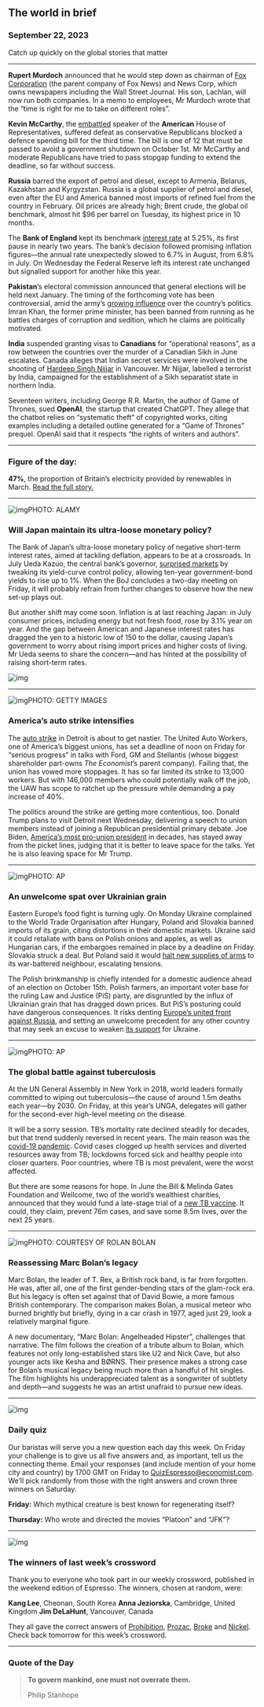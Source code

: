 ## The world in brief

### September 22, 2023

Catch up quickly on the global stories that matter



------



**Rupert Murdoch** announced that he would step down as chairman of [Fox Corporation](https://www.economist.com/business/2021/03/13/rupert-murdoch-prepares-to-hand-over-his-media-empire) (the parent company of Fox News) and News Corp, which owns newspapers including the Wall Street Journal. His son, Lachlan, will now run both companies. In a memo to employees, Mr Murdoch wrote that the “time is right for me to take on different roles”.

**Kevin McCarthy**, the [embattled](https://www.economist.com/united-states/2023/09/21/americas-dumbest-wildest-budget-fight-yet) speaker of the **American** House of Representatives, suffered defeat as conservative Republicans blocked a defence spending bill for the third time. The bill is one of 12 that must be passed to avoid a government shutdown on October 1st. Mr McCarthy and moderate Republicans have tried to pass stopgap funding to extend the deadline, so far without success.

**Russia** barred the export of petrol and diesel, except to Armenia, Belarus, Kazakhstan and Kyrgyzstan. Russia is a global supplier of petrol and diesel, even after the EU and America banned most imports of refined fuel from the country in February. Oil prices are already high; Brent crude, the global oil benchmark, almost hit $96 per barrel on Tuesday, its highest price in 10 months.

The **Bank of England** kept its benchmark [interest rate](https://www.economist.com/britain/2023/07/27/how-high-should-britains-interest-rates-go) at 5.25%, its first pause in nearly two years. The bank’s decision followed promising inflation figures—the annual rate unexpectedly slowed to 6.7% in August, from 6.8% in July. On Wednesday the Federal Reserve left its interest rate unchanged but signalled support for another hike this year.

**Pakistan**’s electoral commission announced that general elections will be held next January. The timing of the forthcoming vote has been controversial, amid the army’s [growing influence](https://www.economist.com/asia/2023/08/10/pakistans-army-is-back-in-charge-of-politics) over the country’s politics. Imran Khan, the former prime minister, has been banned from running as he battles charges of corruption and sedition, which he claims are politically motivated.

**India** suspended granting visas to **Canadians** for “operational reasons”, as a row between the countries over the murder of a Canadian Sikh in June escalates. Canada alleges that Indian secret services were involved in the shooting of [Hardeep Singh Nijjar](https://www.economist.com/leaders/2023/09/20/if-india-ordered-a-murder-in-canada-there-must-be-consequences) in Vancouver. Mr Nijjar, labelled a terrorist by India, campaigned for the establishment of a Sikh separatist state in northern India.

Seventeen writers, including George R.R. Martin, the author of Game of Thrones, sued **OpenAI**, the startup that created ChatGPT. They allege that the chatbot relies on “systematic theft” of copyrighted works, citing examples including a detailed outline generated for a “Game of Thrones” prequel. OpenAI said that it respects “the rights of writers and authors”.



------



### Figure of the day: 

**47%**, the proportion of Britain’s electricity provided by renewables in March. [Read the full story.](https://www.economist.com/britain/2023/09/20/rishi-sunaks-anti-green-turn-on-britains-climate-targets)



------



![img](https://niceboy.online/insight/public/Espresso/PHOTOS/20230923_dap348.jpg)PHOTO: ALAMY

### Will Japan maintain its ultra-loose monetary policy?

The Bank of Japan’s ultra-loose monetary policy of negative short-term interest rates, aimed at tackling deflation, appears to be at a crossroads. In July Ueda Kazuo, the central bank’s governor, [surprised markets](https://www.economist.com/finance-and-economics/2023/07/28/the-bank-of-japan-jolts-global-markets) by tweaking its yield-curve control policy, allowing ten-year government-bond yields to rise up to 1%. When the BoJ concludes a two-day meeting on Friday, it will probably refrain from further changes to observe how the new set-up plays out.

But another shift may come soon. Inflation is at last reaching Japan: in July consumer prices, including energy but not fresh food, rose by 3.1% year on year. And the gap between American and Japanese interest rates has dragged the yen to a historic low of 150 to the dollar, causing Japan’s government to worry about rising import prices and higher costs of living. Mr Ueda seems to share the concern—and has hinted at the possibility of raising short-term rates.

![img](https://niceboy.online/insight/public/Espresso/PHOTOS/20230923_DAC682.jpg)



------



![img](https://niceboy.online/insight/public/Espresso/PHOTOS/20230923_dap346.jpg)PHOTO: GETTY IMAGES

### America’s auto strike intensifies

The [auto strike](https://www.economist.com/business/2023/09/20/americas-big-car-firms-face-lengthy-strikes) in Detroit is about to get nastier. The United Auto Workers, one of America’s biggest unions, has set a deadline of noon on Friday for “serious progress” in talks with Ford, GM and Stellantis (whose biggest shareholder part-owns *The Economist*’s parent company). Failing that, the union has vowed more stoppages. It has so far limited its strike to 13,000 workers. But with 146,000 members who could potentially walk off the job, the UAW has scope to ratchet up the pressure while demanding a pay increase of 40%.

The politics around the strike are getting more contentious, too. Donald Trump plans to visit Detroit next Wednesday, delivering a speech to union members instead of joining a Republican presidential primary debate. Joe Biden, [America’s most pro-union president](https://www.economist.com/united-states/2023/09/13/joe-bidens-love-of-unions-runs-into-a-giant-strike) in decades, has stayed away from the picket lines, judging that it is better to leave space for the talks. Yet he is also leaving space for Mr Trump.



------



![img](https://niceboy.online/insight/public/Espresso/PHOTOS/20230923_dap351_0.jpg)PHOTO: AP

### An unwelcome spat over Ukrainian grain

Eastern Europe’s food fight is turning ugly. On Monday Ukraine complained to the World Trade Organisation after Hungary, Poland and Slovakia banned imports of its grain, citing distortions in their domestic markets. Ukraine said it could retaliate with bans on Polish onions and apples, as well as Hungarian cars, if the embargoes remained in place by a deadline on Friday. Slovakia struck a deal. But Poland said it would [halt new supplies of arms](https://www.economist.com/the-economist-explains/2023/09/21/why-poland-is-halting-its-supply-of-weapons-to-ukraine) to its war-battered neighbour, escalating tensions.

The Polish brinkmanship is chiefly intended for a domestic audience ahead of an election on October 15th. Polish farmers, an important voter base for the ruling Law and Justice (PiS) party, are disgruntled by the influx of Ukrainian grain that has dragged down prices. But PiS’s posturing could have dangerous consequences. It risks denting [Europe’s united front against Russia](https://www.economist.com/europe/2022/06/30/poland-is-being-given-an-opportunity-to-matter-in-europe), and setting an unwelcome precedent for any other country that may seek an excuse to weaken [its support](https://www.economist.com/graphic-detail/2022/10/12/who-is-doing-most-to-help-ukraine-against-russia) for Ukraine.



------



![img](https://niceboy.online/insight/public/Espresso/PHOTOS/20230923_dap349.jpg)PHOTO: AP

### The global battle against tuberculosis

At the UN General Assembly in New York in 2018, world leaders formally committed to wiping out tuberculosis—the cause of around 1.5m deaths each year—by 2030. On Friday, at this year’s UNGA, delegates will gather for the second-ever high-level meeting on the disease.

It will be a sorry session. TB’s mortality rate declined steadily for decades, but that trend suddenly reversed in recent years. The main reason was the [covid-19 pandemic](https://www.economist.com/international/2022/10/27/how-one-pandemic-made-another-one-worse). Covid cases clogged up health services and diverted resources away from TB; lockdowns forced sick and healthy people into closer quarters. Poor countries, where TB is most prevalent, were the worst affected.

But there are some reasons for hope. In June the Bill & Melinda Gates Foundation and Wellcome, two of the world’s wealthiest charities, announced that they would fund a late-stage trial of a [new TB vaccine](https://www.economist.com/science-and-technology/2023/06/28/a-new-tb-vaccine-could-save-85m-lives-over-the-next-quarter-of-a-century). It could, they claim, prevent 76m cases, and save some 8.5m lives, over the next 25 years.



------



![img](https://niceboy.online/insight/public/Espresso/PHOTOS/20230923_dap340_3.jpg)PHOTO: COURTESY OF ROLAN BOLAN

### Reassessing Marc Bolan’s legacy

Marc Bolan, the leader of T. Rex, a British rock band, is far from forgotten. He was, after all, one of the first gender-bending stars of the glam-rock era. But his legacy is often set against that of David Bowie, a more famous British contemporary. The comparison makes Bolan, a musical meteor who burned brightly but briefly, dying in a car crash in 1977, aged just 29, look a relatively marginal figure.

A new documentary, “Marc Bolan: Angelheaded Hipster”, challenges that narrative. The film follows the creation of a tribute album to Bolan, which features not only long-established stars like U2 and Nick Cave, but also younger acts like Kesha and BØRNS. Their presence makes a strong case for Bolan’s musical legacy being much more than a handful of hit singles. The film highlights his underappreciated talent as a songwriter of subtlety and depth—and suggests he was an artist unafraid to pursue new ideas.



------



![img](https://niceboy.online/insight/public/Espresso/PHOTOS/QuizNEW_172.jpeg)

### Daily quiz

Our baristas will serve you a new question each day this week. On Friday your challenge is to give us all five answers and, as important, tell us the connecting theme. Email your responses (and include mention of your home city and country) by 1700 GMT on Friday to [QuizEspresso@economist.com](https://mail.google.com/mail/?view=cm&fs=1&tf=1&to=QuizEspresso@economist.com). We’ll pick randomly from those with the right answers and crown three winners on Saturday.

**Friday:** Which mythical creature is best known for regenerating itself?

**Thursday:** Who wrote and directed the movies “Platoon” and “JFK”?



------



![img](https://niceboy.online/insight/public/Espresso/PHOTOS/Crossword_28.jpg)

### The winners of last week’s crossword

Thank you to everyone who took part in our weekly crossword, published in the weekend edition of Espresso. The winners, chosen at random, were:

**Kang Lee**, Cheonan, South Korea
**Anna Jeziorska**, Cambridge, United Kingdom
**Jim DeLaHunt**, Vancouver, Canada

They all gave the correct answers of [Prohibition](https://www.economist.com/the-americas/2023/09/14/short-of-cash-brazils-government-may-end-its-gambling-prohibition), [Prozac](https://www.economist.com/united-states/2023/09/14/drugs-to-treat-alcohol-addiction-are-underused), [Broke](https://www.economist.com/britain/2023/09/14/why-more-english-councils-will-go-bust) and [Nickel](https://www.economist.com/finance-and-economics/2023/09/11/how-to-avoid-a-green-metals-crunch). Check back tomorrow for this week’s crossword.



------



### Quote of the Day

> **To govern mankind, one must not overrate them.**
>
> Philip Stanhope



